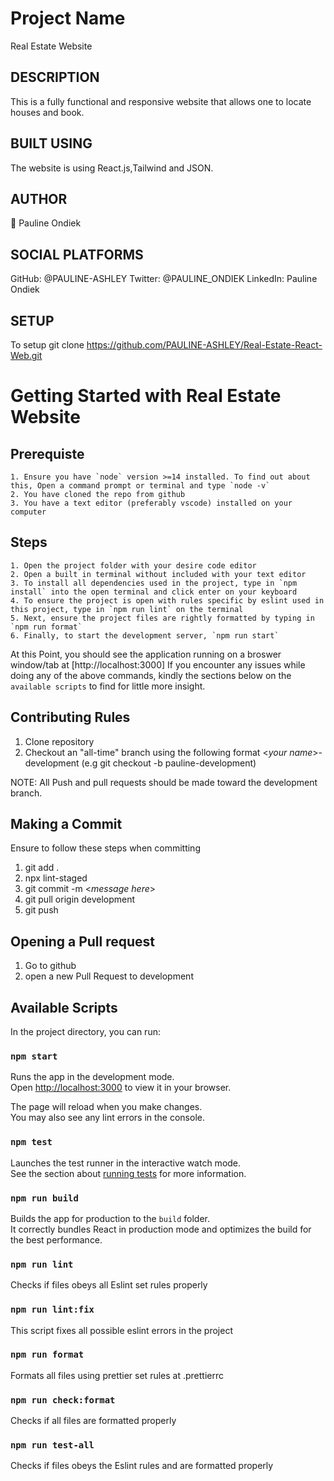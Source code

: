 # Project Name

Real Estate Website

## DESCRIPTION

This is a fully functional and responsive website that allows one to locate houses and book.

## BUILT USING

The website is using React.js,Tailwind and JSON. 

## AUTHOR

👤 Pauline Ondiek

## SOCIAL PLATFORMS

GitHub: @PAULINE-ASHLEY
Twitter: @PAULINE_ONDIEK
LinkedIn: Pauline Ondiek

## SETUP

To setup git clone https://github.com/PAULINE-ASHLEY/Real-Estate-React-Web.git 

# Getting Started with Real Estate Website

## Prerequiste

    1. Ensure you have `node` version >=14 installed. To find out about this, Open a command prompt or terminal and type `node -v`
    2. You have cloned the repo from github
    3. You have a text editor (preferably vscode) installed on your computer

## Steps

    1. Open the project folder with your desire code editor
    2. Open a built in terminal without included with your text editor
    3. To install all dependencies used in the project, type in `npm install` into the open terminal and click enter on your keyboard
    4. To ensure the project is open with rules specific by eslint used in this project, type in `npm run lint` on the terminal
    5. Next, ensure the project files are rightly formatted by typing in `npm run format`
    6. Finally, to start the development server, `npm run start`

At this Point, you should see the application running on a broswer window/tab at [http://localhost:3000]
If you encounter any issues while doing any of the above commands, kindly the sections below on the `available scripts` to find for little more insight.

## Contributing Rules

1. Clone repository
2. Checkout an "all-time" branch using the following format <_your name_>-development (e.g git checkout -b pauline-development)

NOTE: All Push and pull requests should be made toward the development branch.

## Making a Commit

Ensure to follow these steps when committing

1. git add .
2. npx lint-staged
3. git commit -m <_message here_>
4. git pull origin development
5. git push

## Opening a Pull request

1. Go to github
2. open a new Pull Request to development

## Available Scripts

In the project directory, you can run:

### `npm start`

Runs the app in the development mode.\
Open [http://localhost:3000](http://localhost:3000) to view it in your browser.

The page will reload when you make changes.\
You may also see any lint errors in the console.

### `npm test`

Launches the test runner in the interactive watch mode.\
See the section about [running tests](https://facebook.github.io/create-react-app/docs/running-tests) for more information.

### `npm run build`

Builds the app for production to the `build` folder.\
It correctly bundles React in production mode and optimizes the build for the best performance.

### `npm run lint`

Checks if files obeys all Eslint set rules properly

### `npm run lint:fix`

This script fixes all possible eslint errors in the project

### `npm run format`

Formats all files using prettier set rules at .prettierrc

### `npm run check:format`

Checks if all files are formatted properly

### `npm run test-all`

Checks if files obeys the Eslint rules and are formatted properly
